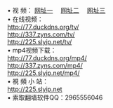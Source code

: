 &#8226; 视 频：
<a href="http://77.duckdns.org/tv/" target="_blank">网址一</a>
　<a href="http://337.zyns.com/mp4/" target="_blank">网址二</a>
　<a href="http://225.slyip.net/" target="_blank">网址三</a><br />
&#8226; 在线视频：<br />
  <a href="http://77.duckdns.org/tv/" target="_blank">http://77.duckdns.org/tv/</a><br />
  <a href="http://337.zyns.com/tv/" target="_blank">http://337.zyns.com/tv/</a><br />
  <a href="http://225.slyip.net/tv/" target="_blank">http://225.slyip.net/tv/</a><br />
&#8226; mp4视频下载：<br />
  <a href="http://77.duckdns.org/mp4/" target="_blank">http://77.duckdns.org/mp4/</a><br />
  <a href="http://337.zyns.com/mp4/" target="_blank">http://337.zyns.com/mp4/</a><br />
  <a href="http://225.slyip.net/mp4/" target="_blank">http://225.slyip.net/mp4/</a><br />
&#8226; 視 頻 小 站：<br />
  <a href="http://225.slyip.net" target="_blank">http://225.slyip.net</a><br />
&#8226; 索取翻墙软件QQ：2965556046<br />
